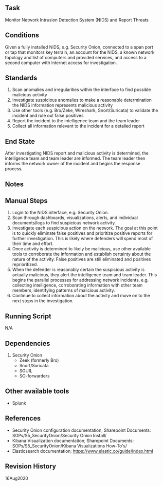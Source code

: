 ## Task
Monitor Network Intrusion Detection System (NIDS) and Report Threats


## Conditions
Given a fully installed NIDS, e.g. Security Onion, connected to a span port or tap that monitors key terrain, an account for the NIDS, a known network topology and list of computers and provided services, and access to a second computer with Internet access for investigation.


## Standards
1. Scan anomalies and irregularities within the interface to find possible malicious activity
2. Investigate suspicious anomalies to make a reasonable determination the NIDS information represents malicious activity
3. Use other tools (e.g. Bro/Zeke, Wireshark, Snort/Suricata) to validate the incident and rule out false positives
4. Report the incident to the intelligence team and the team leader
5. Collect all information relevant to the incident for a detailed report


## End State
After investigating NIDS report and malicious activity is determined, the intelligence team and team leader are informed. The team leader then informs the network owner of the incident and begins the response process.

## Notes
## Manual Steps
1. Login to the NIDS interface, e.g. Security Onion.
2. Scan through dashboards, visualizations, alerts, and individual documents/logs to find suspicious network activity.
3. Investigate each suspicious action on the network. The goal at this point is to quickly eliminate false positives and prioritize positive reports for further investigation. This is likely where defenders will spend most of their time and effort.
4. Once activity is determined to likely be malicious, use other available tools to corroborate the information and establish certainty about the nature of the activity. False positives are still eliminated and positives reprioritized.
5. When the defender is reasonably certain the suspicious activity is actually malicious, they alert the intelligence team and team leader. This begins the parallel processes for addressing network incidents, e.g. collecting intelligence, corroborating information with other team members, identifying patterns of malicious activity.
6. Continue to collect information about the activity and move on to the next steps in the investigation.


## Running Script
N/A


## Dependencies
1. Security Onion
	- Zeek (formerly Bro)
	- Snort/Suricata
	- SGUIL
	- SO-forwarders


## Other available tools
- Splunk


## References
- Security Onion configuration documentation; Sharepoint Documents: SOPs/S5_SecurityOnion/Security Onion Install/
- Kibana Visualization documentation; Sharepoint Documents: SOPs/S5_SecurityOnion/Kibana Visualizations How-To's/
- Elasticsearch documentation; https://www.elastic.co/guide/index.html


## Revision History
16Aug2020
